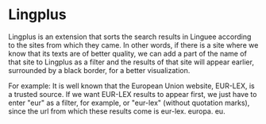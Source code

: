 # Lingplus

Lingplus is an extension that sorts the search results in Linguee according to the sites from which they came. In other words, if there is a site where we know that its texts are of better quality, we can add a part of the name of that site to Lingplus as a filter and the results of that site will appear earlier, surrounded by a black border, for a better visualization.

For example: It is well known that the European Union website, EUR-LEX, is a trusted source. If we want EUR-LEX results to appear first, we just have to enter "eur" as a filter, for example, or "eur-lex" (without quotation marks), since the url from which these results come is eur-lex. europa. eu.
